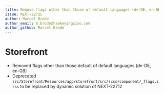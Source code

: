 ```yaml
---
title: Remove flags other than those of default languages (de-DE, en-GB)
issue: NEXT-22725
author: Marcel Brode
author_email: m.brode@haokeyingxiao.com
author_github: Marcel Brode
---
```

# Storefront
* Removed flags other than those default of default languages (de-DE, en-GB)
* Deprecated `src/Storefront/Resources/app/storefront/src/scss/component/_flags.scss` to be replaced by dynamic solution of NEXT-22712
